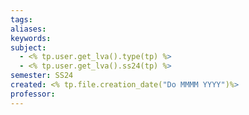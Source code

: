 ```yaml
---
tags: 
aliases: 
keywords: 
subject:
  - <% tp.user.get_lva().type(tp) %>
  - <% tp.user.get_lva().ss24(tp) %>
semester: SS24
created: <% tp.file.creation_date("Do MMMM YYYY")%>
professor:
---
```

 
